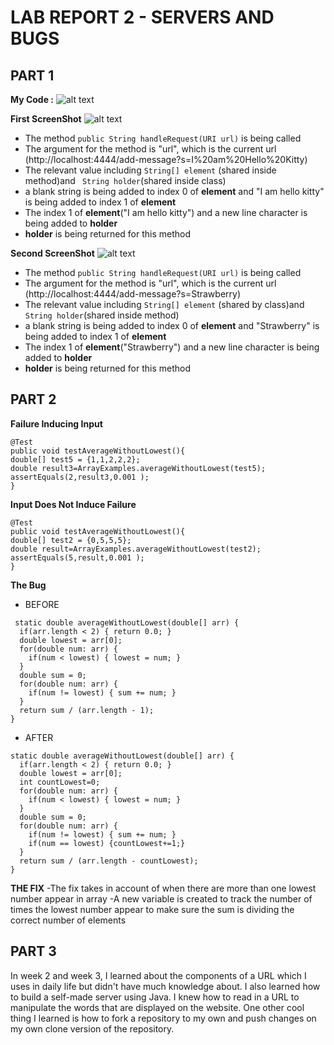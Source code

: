 # LAB REPORT 2 - SERVERS AND BUGS   

## PART 1 
**My Code :**
![alt text](https://i.ibb.co/SffN9Nc/Screenshot-2023-01-27-002137.jpg)

**First ScreenShot**
![alt text](https://i.ibb.co/PDKbFtj/Screenshot-2023-01-26-224229.jpg)     
  - The method `public String handleRequest(URI url)` is being called
  - The argument for the method is "url", which is the current url (http://localhost:4444/add-message?s=I%20am%20Hello%20Kitty)
  - The relevant value including  `String[] element` (shared inside method)and ` String holder`(shared inside class)
  -  a blank string is being added to index 0 of **element** and "I am hello kitty" is being added to index 1 of **element**    
  -  The index 1 of **element**("I am hello kitty") and a new line character is being added to **holder** 
  -  **holder** is being returned for this method
   
**Second ScreenShot**
![alt text]( https://i.ibb.co/3y60TsL/Screenshot-2023-01-26-224309.jpg )
  - The method `public String handleRequest(URI url)` is being called
  - The argument for the method is "url", which is the current url (http://localhost:4444/add-message?s=Strawberry)
  - The relevant value including  `String[] element` (shared by class)and ` String holder`(shared inside method)
  - a blank string is being added to index 0 of **element** and "Strawberry" is being added to index 1 of **element**       
  -  The index 1 of **element**("Strawberry") and a new line character is being added to **holder** 
  -  **holder** is being returned for this method    
  
## PART 2 

 **Failure Inducing Input**
 ```
@Test
public void testAverageWithoutLowest(){
double[] test5 = {1,1,2,2,2};
double result3=ArrayExamples.averageWithoutLowest(test5);
assertEquals(2,result3,0.001 );
}
```
     
**Input Does Not Induce Failure**
 ```
@Test
public void testAverageWithoutLowest(){
double[] test2 = {0,5,5,5};
double result=ArrayExamples.averageWithoutLowest(test2);
assertEquals(5,result,0.001 );
}

```
    
**The Bug**
  - BEFORE
  ```
   static double averageWithoutLowest(double[] arr) {
    if(arr.length < 2) { return 0.0; }
    double lowest = arr[0];
    for(double num: arr) {
      if(num < lowest) { lowest = num; }
    }
    double sum = 0;
    for(double num: arr) {
      if(num != lowest) { sum += num; }
    }
    return sum / (arr.length - 1);
  }
  ```
  - AFTER
  ```
  static double averageWithoutLowest(double[] arr) {
    if(arr.length < 2) { return 0.0; }
    double lowest = arr[0];
    int countLowest=0;
    for(double num: arr) {
      if(num < lowest) { lowest = num; }
    }
    double sum = 0;
    for(double num: arr) {
      if(num != lowest) { sum += num; }
      if(num == lowest) {countLowest+=1;}
    }
    return sum / (arr.length - countLowest);
  }
  ```
  **THE FIX**
    -The fix takes in account of when there are more than one lowest number appear in array
    -A new variable is created to track the number of times the lowest number appear to make sure the sum is dividing the correct number of elements
     
## PART 3
  In week 2 and week 3, I learned about the components of a URL which I uses in daily life but didn't have much knowledge about. I also learned how to build a self-made server using Java. I knew how to read in a URL to manipulate the words that are displayed on the website. One other cool thing I learned is how to fork a repository to my own and push changes on my own clone version of the repository.  
    
 

